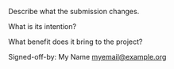 Describe what the submission changes.

What is its intention?

What benefit does it bring to the project?

Signed-off-by: My Name <myemail@example.org>
